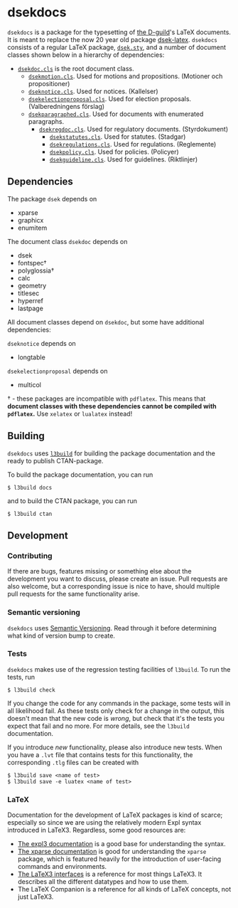 # dsekdocs

`dsekdocs` is a package for the typesetting of [the D-guild](https://dsek.se/)'s LaTeX documents. It is meant to replace the now 20 year old package [dsek-latex](https://github.com/Dsek-LTH/dsek-latex). `dsekdocs` consists of a regular LaTeX package, [`dsek.sty`](dsek.sty), and a number of document classes shown below in a hierarchy of dependencies:

- [`dsekdoc.cls`](dsekdoc.cls) is the root document class.
  - [`dsekmotion.cls`](dsekmotion.cls). Used for motions and propositions. (Motioner och propositioner)
  - [`dseknotice.cls`](dseknotice.cls). Used for notices. (Kallelser)
  - [`dsekelectionproposal.cls`](dsekelectionproposal.cls). Used for election proposals. (Valberedningens förslag)
  - [`dsekparagraphed.cls`](dsekparagraphed.cls). Used for documents with enumerated paragraphs.
    - [`dsekregdoc.cls`](dsekregdoc.cls). Used for regulatory documents. (Styrdokument)
      - [`dsekstatutes.cls`](dsekstatutes.cls). Used for statutes. (Stadgar)
      - [`dsekregulations.cls`](dsekregulations.cls). Used for regulations. (Reglemente)
      - [`dsekpolicy.cls`](dsekpolicy.cls). Used for policies. (Policyer)
      - [`dsekguideline.cls`](dsekguideline.cls). Used for guidelines. (Riktlinjer)

## Dependencies

The package `dsek` depends on

- xparse
- graphicx
- enumitem

The document class `dsekdoc` depends on

- dsek
- fontspec†
- polyglossia†
- calc
- geometry
- titlesec
- hyperref
- lastpage

All document classes depend on `dsekdoc`, but some have additional dependencies:

`dseknotice` depends on

- longtable

`dsekelectionproposal` depends on

- multicol

† - these packages are incompatible with `pdflatex`. This means that **document classes with these dependencies cannot be compiled with `pdflatex`.** Use `xelatex` or `lualatex` instead!

## Building

`dsekdocs` uses [`l3build`](https://ctan.org/pkg/l3build) for building the package documentation and the ready to publish CTAN-package.

To build the package documentation, you can run

```shell
$ l3build docs
```

and to build the CTAN package, you can run

```shell
$ l3build ctan
```

## Development

### Contributing

If there are bugs, features missing or something else about the development you want to discuss, please create an issue. Pull requests are also welcome, but a corresponding issue is nice to have, should multiple pull requests for the same functionality arise.

### Semantic versioning

`dsekdocs` uses [Semantic Versioning](https://semver.org/spec/v2.0.0.html). Read through it before determining what kind of version bump to create.

### Tests

`dsekdocs` makes use of the regression testing facilities of `l3build`. To run the tests, run

```shell
$ l3build check
```

If you change the code for any commands in the package, some tests will in all likelihood fail. As these tests only check for a change in the output, this doesn't mean that the new code is *wrong*, but check that it's the tests you expect that fail and no more. For more details, see the `l3build` documentation.

If you introduce *new* functionality, please also introduce new tests. When you have a `.lvt` file that contains tests for this functionality, the corresponding `.tlg` files can be created with

```shell
$ l3build save <name of test>
$ l3build save -e luatex <name of test>
```

### LaTeX

Documentation for the development of LaTeX packages is kind of scarce; especially so since we are using the relatively modern Expl syntax introduced in LaTeX3. Regardless, some good resources are:

- [The expl3 documentation](http://mirrors.ctan.org/macros/latex/contrib/l3kernel/expl3.pdf) is a good base for understanding the syntax.
- [The xparse documentation](http://mirrors.ctan.org/macros/latex/contrib/l3packages/xparse.pdf) is good for understanding the `xparse` package, which is featured heavily for the introduction of user-facing commands and environments.
- [The LaTeX3 interfaces](http://mirrors.ctan.org/macros/latex/contrib/l3kernel/interface3.pdf) is a reference for most things LaTeX3. It describes all the different datatypes and how to use them.
- The LaTeX Companion is a reference for all kinds of LaTeX concepts, not just LaTeX3.
